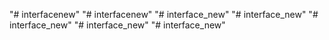 "# interfacenew" 
"# interfacenew" 
"# interface_new" 
"# interface_new" 
"# interface_new" 
"# interface_new" 
"# interface_new" 

